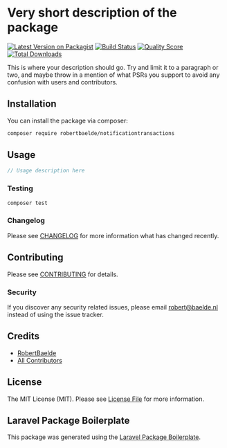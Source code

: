 # Very short description of the package

[![Latest Version on Packagist](https://img.shields.io/packagist/v/robertbaelde/notificationtransactions.svg?style=flat-square)](https://packagist.org/packages/robertbaelde/notificationtransactions)
[![Build Status](https://img.shields.io/travis/robertbaelde/notificationtransactions/master.svg?style=flat-square)](https://travis-ci.org/robertbaelde/notificationtransactions)
[![Quality Score](https://img.shields.io/scrutinizer/g/robertbaelde/notificationtransactions.svg?style=flat-square)](https://scrutinizer-ci.com/g/robertbaelde/notificationtransactions)
[![Total Downloads](https://img.shields.io/packagist/dt/robertbaelde/notificationtransactions.svg?style=flat-square)](https://packagist.org/packages/robertbaelde/notificationtransactions)

This is where your description should go. Try and limit it to a paragraph or two, and maybe throw in a mention of what PSRs you support to avoid any confusion with users and contributors.

## Installation

You can install the package via composer:

```bash
composer require robertbaelde/notificationtransactions
```

## Usage

``` php
// Usage description here
```

### Testing

``` bash
composer test
```

### Changelog

Please see [CHANGELOG](CHANGELOG.md) for more information what has changed recently.

## Contributing

Please see [CONTRIBUTING](CONTRIBUTING.md) for details.

### Security

If you discover any security related issues, please email robert@baelde.nl instead of using the issue tracker.

## Credits

- [RobertBaelde](https://github.com/robertbaelde)
- [All Contributors](../../contributors)

## License

The MIT License (MIT). Please see [License File](LICENSE.md) for more information.

## Laravel Package Boilerplate

This package was generated using the [Laravel Package Boilerplate](https://laravelpackageboilerplate.com).